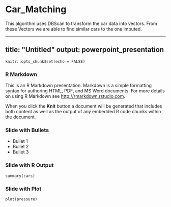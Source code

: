 # Car_Matching

This algorithm uses DBScan to transform the car data into vectors.  From these Vectors we are able to find similar cars to the one imputed.  

---
title: "Untitled"
output: powerpoint_presentation
---

```{r setup, include=FALSE}
knitr::opts_chunk$set(echo = FALSE)
```

### R Markdown

This is an R Markdown presentation. Markdown is a simple formatting 
syntax for authoring HTML, PDF, and MS Word documents. For more 
details on using R Markdown see <http://rmarkdown.rstudio.com>.

When you click the **Knit** button a document will be generated that 
includes both content as well as the output of any embedded R code 
chunks within the document.

### Slide with Bullets

- Bullet 1
- Bullet 2
- Bullet 3

### Slide with R Output

```{r cars, echo = TRUE}
summary(cars)
```

### Slide with Plot

```{r pressure}
plot(pressure)
```
